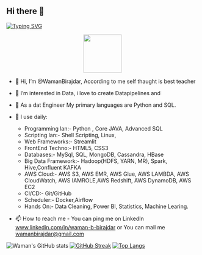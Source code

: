 ## Hi there 👋
[![Typing SVG](https://readme-typing-svg.demolab.com/?lines=I'm+Waman+Birajdar;Big+Data+and+ML+Engineer;Python+Developer)](https://git.io/typing-svg)
<div id="header" align="center">
  <img src="https://media.giphy.com/media/M9gbBd9nbDrOTu1Mqx/giphy.gif" width="100"/>
</div> 



- 👋 Hi, I’m @WamanBirajdar, According to me self thaught is best teacher
- 👀 I’m interested in Data, i love to create Datapipelines and 
- 💞️ As a dat Engineer My primary languages are Python and SQL. 
- 🌱 I use daily: 
  + Programming lan:-     Python , Core JAVA, Advanced SQL
  + Scripting lan:-       Shell Scripting, Linux, 
  + Web Frameworks:-      Streamlit
  + FrontEnd Techno:-     HTML5, CSS3
  + Databases:-           MySql, SQL, MongoDB, Cassandra, HBase
  + Big Data Framework:-  Hadoop(HDFS, YARN, MR), Spark, Hive,Confluent KAFKA
  + AWS Cloud:-           AWS S3, AWS EMR, AWS Glue, AWS LAMBDA, AWS CloudWatch, AWS IAMROLE,AWS Redshift, AWS DynamoDB, AWS EC2 
  + CI/CD:-               Git/GitHub
  + Scheduler:-           Docker,Airflow
  + Hands On:-            Data Cleaning, Power BI, Statistics, Machine Learing.
      
      
- 📫 How to reach me - You can ping me on 
      LinkedIn www.linkedin.com/in/waman-b-birajdar or 
      You can mail me wamanbirajdar@gmail.com


![Waman's GitHub stats](https://github-readme-stats.vercel.app/api?username=wamanbirajdar&theme=dark&show_icons=true)
[![GitHub Streak](https://streak-stats.demolab.com?user=wamanbirajdar&theme=highcontrast)](https://git.io/streak-stats)
[![Top Langs](https://github-readme-stats.vercel.app/api/top-langs/?username=wamanbirajdar&langs_count=8)]([https://github.com/anuraghazra/github-readme-stats](https://github.com/WamanBirajdar/WamanBirajdar/edit/main/README))
<!---
WamanBirajdar/WamanBirajdar is a ✨ special ✨ repository because its `README.md` (this file) appears on your GitHub profile.
You can click the Preview link to take a look at your changes.
--->


